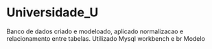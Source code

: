 # Universidade_U
 Banco de dados criado e modeloado, aplicado normalizacao e relacionamento entre tabelas. Utilizado Mysql workbench e br Modelo
